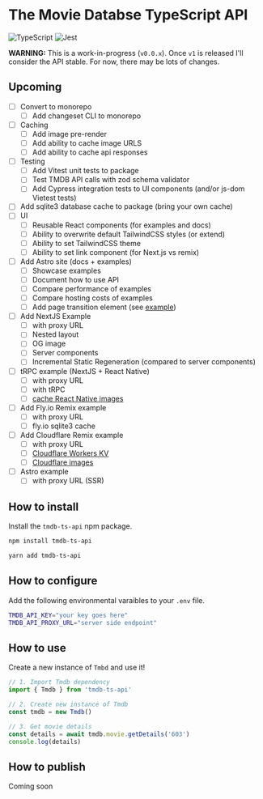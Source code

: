 # The Movie Databse TypeScript API

![TypeScript](https://img.shields.io/badge/typescript-%23007ACC.svg?style=for-the-badge&logo=typescript&logoColor=white)
![Jest](https://img.shields.io/badge/-jest-%23C21325?style=for-the-badge&logo=jest&logoColor=white)

**WARNING:** This is a work-in-progress (`v0.0.x`). Once `v1` is released I'll
consider the API stable. For now, there may be lots of changes.

## Upcoming

- [ ] Convert to monorepo
  - [ ] Add changeset CLI to monorepo
- [ ] Caching
  - [ ] Add image pre-render
  - [ ] Add ability to cache image URLS
  - [ ] Add ability to cache api responses
- [ ] Testing
  - [ ] Add Vitest unit tests to package
  - [ ] Test TMDB API calls with zod schema validator
  - [ ] Add Cypress integration tests to UI components (and/or js-dom Vietest tests) 
- [ ] Add sqlite3 database cache to package (bring your own cache)
- [ ] UI
  - [ ] Reusable React components (for examples and docs)
  - [ ] Ability to overwrite default TailwindCSS styles (or extend)
  - [ ] Ability to set TailwindCSS theme
  - [ ] Ability to set link component (for Next.js vs remix)
- [ ] Add Astro site (docs + examples)
  - [ ] Showcase examples
  - [ ] Document how to use API
  - [ ] Compare performance of examples
  - [ ] Compare hosting costs of examples
  - [ ] Add page transition element (see [example](https://www.maxiferreira.com/blog/astro-page-transitions/))
- [ ] Add NextJS Example
  - [ ] with proxy URL
  - [ ] Nested layout
  - [ ] OG image
  - [ ] Server components
  - [ ] Incremental Static Regeneration (compared to server components)
- [ ] tRPC example (NextJS + React Native)
  - [ ] with proxy URL
  - [ ] with tRPC
  - [ ] [cache React Native images](https://blog.logrocket.com/caching-images-react-native-tutorial-with-examples/)
- [ ] Add Fly.io Remix example
  - [ ] with proxy URL
  - [ ] fly.io sqlite3 cache
- [ ] Add Cloudflare Remix example
  - [ ] with proxy URL
  - [ ] [Cloudflare Workers KV](https://www.cloudflare.com/products/workers-kv/)
  - [ ] [Cloudflare images](https://www.cloudflare.com/products/cloudflare-images/)
- [ ] Astro example
  - [ ] with proxy URL (SSR)

## How to install

Install the `tmdb-ts-api` npm package.

```sh
npm install tmdb-ts-api
```

```sh
yarn add tmdb-ts-api
```

## How to configure

Add the following environmental varaibles to your `.env` file.

```sh
TMDB_API_KEY="your key goes here"
TMDB_API_PROXY_URL="server side endpoint"
```

## How to use

Create a new instance of `Tmbd` and use it!

```ts
// 1. Import Tmdb dependency
import { Tmdb } from 'tmdb-ts-api'

// 2. Create new instance of Tmdb
const tmdb = new Tmdb()

// 3. Get movie details
const details = await tmdb.movie.getDetails('603')
console.log(details)
```

## How to publish

Coming soon

